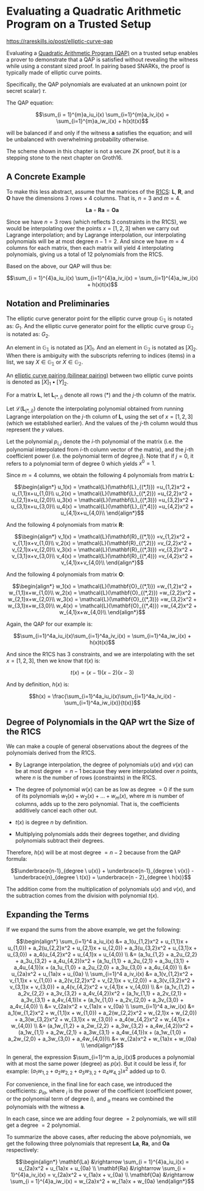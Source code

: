# Evaluating a Quadratic Arithmetic Program on a Trusted Setup
https://rareskills.io/post/elliptic-curve-qap

Evaluating a [Quadratic Arithmetic Program (QAP)](https://rareskills.io/post/quadratic-arithmetic-program) on a trusted setup enables a prover to demonstrate that a QAP is satisfied without revealing the witness while using a constant sized proof. In pairing based SNARKs, the proof is typically made of elliptic curve points.

Specifically, the QAP polynomials are evaluated at an unknown point (or secret scalar) $\tau$.

The QAP equation:

```math
\sum_{i = 1}^{m}a_iu_i(x) \sum_{i=1}^{m}a_iv_i(x) = \sum_{i=1}^{m}a_iw_i(x) + h(x)t(x)
```

will be balanced if and only if the witness $\mathbf{a}$ satisfies the equation; and will be unbalanced with overwhelming probability otherwise.

The scheme shown in this chapter is not a secure ZK proof, but it is a stepping stone to the next chapter on Groth16.

## A Concrete Example
To make this less abstract, assume that the matrices of the [R1CS](https://rareskills.io/post/rank-1-constraint-system): $\mathbf{L}$, $\mathbf{R}$, and $\mathbf{O}$ have the dimensions $3$ rows $\times$ $4$ columns. That is, $n = 3$ and $m = 4$.

```math
\mathbf{La} \circ \mathbf{Ra} = \mathbf{Oa}
```

Since we have $n = 3$ rows (which reflects 3 constraints in the R1CS), we would be interpolating over the points $x = [1, 2, 3]$ when we carry out Lagrange interpolation; and by Lagrange interpolation, our interpolating polynomials will be at most degree $n - 1 = 2$. And since we have $m = 4$ columns for each matrix, then each matrix will yield $4$ interpolating polynomials, giving us a total of $12$ polynomials from the R1CS.

Based on the above, our QAP will thus be:

```math
\sum_{i = 1}^{4}a_iu_i(x) \sum_{i=1}^{4}a_iv_i(x) = \sum_{i=1}^{4}a_iw_i(x) + h(x)t(x)
```

## Notation and Preliminaries
The elliptic curve generator point for the elliptic curve group $\mathbb{G_1}$ is notated as: $G_1$. And the elliptic curve generator point for the elliptic curve group $\mathbb{G_2}$ is notated as: $G_2$.

An element in $\mathbb{G_1}$ is notated as $[X]_1$. And an element in $\mathbb{G_2}$ is notated as $[X]_2$. When there is ambiguity with the subscripts referring to indices (items) in a list, we say $X \in \mathbb{G_1}$ or $X \in \mathbb{G_2}$.

An [elliptic curve pairing (bilinear pairing)](https://rareskills.io/post/bilinear-pairing) between two elliptic curve points is denoted as $[X]_1 \bullet [Y]_2$.

For a matrix $\mathbf{L}$, let $\mathbf{L}_{(*,\ j)}$ denote all rows (*) and the $j$-th column of the matrix.

Let $\mathcal{L}(\mathbf{L}_{(*,\ j)})$ denote the interpolating polynomial obtained from running Lagrange interpolation on the $j$-th column of $\mathbf{L}$, using the set of $x = [1, 2, 3]$ (which we established earlier). And the values of the $j$-th column would thus represent the $y$ values.

Let the polynomial $p_{i,j}$ denote the $i$-th polynomial of the matrix (i.e. the polynomial interpolated from $i$-th column vector of the matrix), and the $j$-th coefficient power (i.e. the polynomial term of degree $j$). Note that if $j = 0$, it refers to a polynomial term of degree $0$ which yields $x^0 = 1$.

Since $m = 4$ columns, we obtain the following 4 polynomials from matrix $\mathbf{L}$:

```math
\begin{align*}
u_1(x) = \mathcal{L}(\mathbf{L}_{(*,1)}) =u_{1,2}x^2 + u_{1,1}x+u_{1,0}\\
u_2(x) = \mathcal{L}(\mathbf{L}_{(*,2)}) =u_{2,2}x^2 + u_{2,1}x+u_{2,0}\\
u_3(x) = \mathcal{L}(\mathbf{L}_{(*,3)}) =u_{3,2}x^2 + u_{3,1}x+u_{3,0}\\
u_4(x) = \mathcal{L}(\mathbf{L}_{(*,4)}) =u_{4,2}x^2 + u_{4,1}x+u_{4,0}\\
\end{align*}
```

And the following 4 polynomials from matrix $\mathbf{R}$:

```math
\begin{align*}
v_1(x) = \mathcal{L}(\mathbf{R}_{(*,1)}) =v_{1,2}x^2 + v_{1,1}x+v_{1,0}\\
v_2(x) = \mathcal{L}(\mathbf{R}_{(*,2)}) =v_{2,2}x^2 + v_{2,1}x+v_{2,0}\\
v_3(x) = \mathcal{L}(\mathbf{R}_{(*,3)}) =v_{3,2}x^2 + v_{3,1}x+v_{3,0}\\
v_4(x) = \mathcal{L}(\mathbf{R}_{(*,4)}) =v_{4,2}x^2 + v_{4,1}x+v_{4,0}\\
\end{align*}
```

And the following 4 polynomials from matrix $\mathbf{O}$:

```math
\begin{align*}
w_1(x) = \mathcal{L}(\mathbf{O}_{(*,1)}) =w_{1,2}x^2 + w_{1,1}x+w_{1,0}\\
w_2(x) = \mathcal{L}(\mathbf{O}_{(*,2)}) =w_{2,2}x^2 + w_{2,1}x+w_{2,0}\\
w_3(x) = \mathcal{L}(\mathbf{O}_{(*,3)}) =w_{3,2}x^2 + w_{3,1}x+w_{3,0}\\
w_4(x) = \mathcal{L}(\mathbf{O}_{(*,4)}) =w_{4,2}x^2 + w_{4,1}x+w_{4,0}\\
\end{align*}
```

Again, the QAP for our example is:

```math
\sum_{i=1}^4a_iu_i(x)\sum_{i=1}^4a_iv_i(x) = \sum_{i=1}^4a_iw_i(x) + h(x)t(x)
```

And since the R1CS has 3 constraints, and we are interpolating with the set $x = [1, 2, 3]$, then we know that $t(x)$ is:

```math
t(x) = (x - 1)(x - 2)(x - 3)
```

And by definition, $h(x)$ is:

```math
h(x) = \frac{\sum_{i=1}^4a_iu_i(x)\sum_{i=1}^4a_iv_i(x) - \sum_{i=1}^4a_iw_i(x)}{t(x)}
```

## Degree of Polynomials in the QAP wrt the Size of the R1CS
We can make a couple of general observations about the degrees of the polynomials derived from the R1CS.
- By Lagrange interpolation, the degree of polynomials $u(x)$ and $v(x)$ can be at most degree $= n - 1$ because they were interpolated over $n$ points, where $n$ is the number of rows (constraints) in the R1CS.

- The degree of polynomial $w(x)$ can be as low as degree $= 0$ if the sum of its polynomials $w_1(x) + w_2(x) + ... + w_m(x)$, where $m$ is number of columns, adds up to the zero polynomial. That is, the coefficients additively cancel each other out.

- $t(x)$ is degree $n$ by definition.

- Multiplying polynomials adds their degrees together, and dividing polynomials subtract their degrees.

Therefore, $h(x)$ will be at most degree $= n-2$ because from the QAP formula:

```math
\underbrace{n-1}_{degree \ u(x)} + \underbrace{n-1}_{degree \ v(x)} - \underbrace{n}_{degree \ t(x)} = \underbrace{n - 2}_{degree \ h(x)}
```

The addition come from the multiplication of polynomials $u(x)$ and $v(x)$, and the subtraction comes from the division with polynomial $t(x)$.

## Expanding the Terms
If we expand the sums from the above example, we get the following:

```math
\begin{align*}
\sum_{i=1}^4 a_iu_i(x) 
&= a_1(u_{1,2}x^2 + u_{1,1}x + u_{1,0}) + a_2(u_{2,2}x^2 + u_{2,1}x + u_{2,0}) + a_3(u_{3,2}x^2 + u_{3,1}x + u_{3,0}) + a_4(u_{4,2}x^2 + u_{4,1}x + u_{4,0})
\\
&= (a_1u_{1,2} + a_2u_{2,2} + a_3u_{3,2} + a_4u_{4,2})x^2 + (a_1u_{1,1} + a_2u_{2,1} + a_3u_{3,1} + a_4u_{4,1})x + (a_1u_{1,0} + a_2u_{2,0} + a_3u_{3,0} + a_4u_{4,0})
\\
&= u_{2a}x^2 + u_{1a}x + u_{0a}
\\

\sum_{i=1}^4 a_iv_i(x) 
&= a_1(v_{1,2}x^2 + v_{1,1}x + v_{1,0}) + a_2(v_{2,2}x^2 + v_{2,1}x + v_{2,0}) + a_3(v_{3,2}x^2 + v_{3,1}x + v_{3,0}) + a_4(v_{4,2}x^2 + v_{4,1}x + v_{4,0})
\\
&= (a_1v_{1,2} + a_2v_{2,2} + a_3v_{3,2} + a_4v_{4,2})x^2 + (a_1v_{1,1} + a_2v_{2,1} + a_3v_{3,1} + a_4v_{4,1})x + (a_1v_{1,0} + a_2v_{2,0} + a_3v_{3,0} + a_4v_{4,0})
\\
&= v_{2a}x^2 + v_{1a}x + v_{0a}
\\

\sum_{i=1}^4 a_iw_i(x) 
&= a_1(w_{1,2}x^2 + w_{1,1}x + w_{1,0}) + a_2(w_{2,2}x^2 + w_{2,1}x + w_{2,0}) + a_3(w_{3,2}x^2 + w_{3,1}x + w_{3,0}) + a_4(w_{4,2}x^2 + w_{4,1}x + w_{4,0})
\\
&= (a_1w_{1,2} + a_2w_{2,2} + a_3w_{3,2} + a_4w_{4,2})x^2 + (a_1w_{1,1} + a_2w_{2,1} + a_3w_{3,1} + a_4w_{4,1})x + (a_1w_{1,0} + a_2w_{2,0} + a_3w_{3,0} + a_4w_{4,0})\\
&= w_{2a}x^2 + w_{1a}x + w_{0a}
\\
\end{align*}
```

In general, the expression $\sum_{i=1}^m a_ip_i(x)$ produces a polynomial with at most the same power (degree) as $p(x)$. But it could be less if, for example: $(a_1w_{1,2} + a_2w_{2,2} + a_3w_{3,2} + a_4w_{4,2})x^2$ added up to $0$.

For convenience, in the final line for each case, we introduced the coefficients: $p_{ia}$, where $_i$ is the power of the coefficient (coefficient power, or the polynomial term of degree $i$), and $_a$ means we combined the polynomials with the witness $\mathbf{a}$.

In each case, since we are adding four degree $= 2$ polynomials, we will still get a degree $= 2$ polynomial.

To summarize the above cases, after reducing the above polynomials, we get the following three polynomials that represent $\mathbf{La}$, $\mathbf{Ra}$, and $\mathbf{Oa}$ respectively:

```math
\begin{align*}
\mathbf{La} &\rightarrow \sum_{i = 1}^{4}a_iu_i(x) = u_{2a}x^2 + u_{1a}x + u_{0a}
\\
\mathbf{Ra} &\rightarrow \sum_{i = 1}^{4}a_iv_i(x) = v_{2a}x^2 + v_{1a}x + v_{0a}
\\
\mathbf{Oa} &\rightarrow \sum_{i = 1}^{4}a_iw_i(x) = w_{2a}x^2 + w_{1a}x + w_{0a}
\end{align*}
```